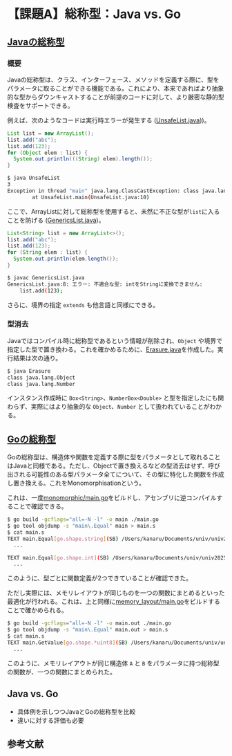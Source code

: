 # 【課題A】総称型：Java vs. Go

## [Javaの総称型](https://dev.java/learn/generics/)

### 概要

Javaの総称型は、クラス、インターフェース、メソッドを定義する際に、型をパラメータに取ることができる機能である。これにより、本来であればより抽象的な型からダウンキャストすることが前提のコードに対して、より厳密な静的型検査をサポートできる。

例えば、次のようなコードは実行時エラーが発生する ([UnsafeList.java](./java/UnsafeList.java)))。

```java
List list = new ArrayList();
list.add("abc");
list.add(123);
for (Object elem : list) {
  System.out.println(((String) elem).length());
}
```

```bash
$ java UnsafeList
3
Exception in thread "main" java.lang.ClassCastException: class java.lang.Integer cannot be cast to class java.lang.String (java.lang.Integer and java.lang.String are in module java.base of loader 'bootstrap')
        at UnsafeList.main(UnsafeList.java:10)
```

ここで、ArrayListに対して総称型を使用すると、未然に不正な型が`list`に入ることを防げる ([GenericsList.java](./java/GenericsList.java))。

```java
List<String> list = new ArrayList<>();
list.add("abc");
list.add(123);
for (String elem : list) {
  System.out.println(elem.length());
}
```

```bash
$ javac GenericsList.java
GenericsList.java:8: エラー: 不適合な型: intをStringに変換できません:
    list.add(123);
```

さらに、境界の指定 `extends` も他言語と同様にできる。

### 型消去

Javaではコンパイル時に総称型であるという情報が削除され、`Object` や境界で指定した型で置き換わる。これを確かめるために、[Erasure.java](./java/Erasure.java)を作成した。実行結果は次の通り。

```bash
$ java Erasure
class java.lang.Object
class java.lang.Number
```

インスタンス作成時に `Box<String>`、`NumberBox<Double>` と型を指定したにも関わらず、実際にはより抽象的な `Object`、`Number` として扱われていることがわかる。

## [Goの総称型](https://doi.org/10.1145/3563331)

Goの総称型は、構造体や関数を定義する際に型をパラメータとして取れることはJavaと同様である。ただし、Objectで置き換えるなどの型消去はせず、呼び出される可能性のある型パラメータ全てについて、その型に特化した関数を作成し置き換える。これをMonomorphisationという。

これは、一度[monomorphic/main.go](./go/monomorphic/main.go)をビルドし、アセンブリに逆コンパイルすることで確認できる。

```bash
$ go build -gcflags="all=-N -l" -o main ./main.go
$ go tool objdump -s "main\.Equal" main > main.s
$ cat main.s
TEXT main.Equal[go.shape.string](SB) /Users/kanaru/Documents/univ/univ2025/lp/pl-report-2025/reportA/go/monomorphic/main.go
  ...

TEXT main.Equal[go.shape.int](SB) /Users/kanaru/Documents/univ/univ2025/lp/pl-report-2025/reportA/go/monomorphic/main.go
  ...
```

このように、型ごとに関数定義が2つできていることが確認できた。

ただし実際には、メモリレイアウトが同じものを一つの関数にまとめるといった最適化が行われる。これは、上と同様に[memory_layout/main.go](./go/memory_layout/main.go)をビルドすることで確かめられる。

```bash
$ go build -gcflags="all=-N -l" -o main.out ./main.go
$ go tool objdump -s "main\.Equal" main.out > main.s
$ cat main.s
TEXT main.GetValue[go.shape.*uint8](SB) /Users/kanaru/Documents/univ/univ2025/lp/pl-report-2025/reportA/go/memory_layout/main.go
  ...
```

このように、メモリレイアウトが同じ構造体 `A` と `B` をパラメータに持つ総称型の関数が、一つの関数にまとめられた。

## Java vs. Go

* 具体例を示しつつJavaとGoの総称型を比較
* 違いに対する評価も必要

## 参考文献

